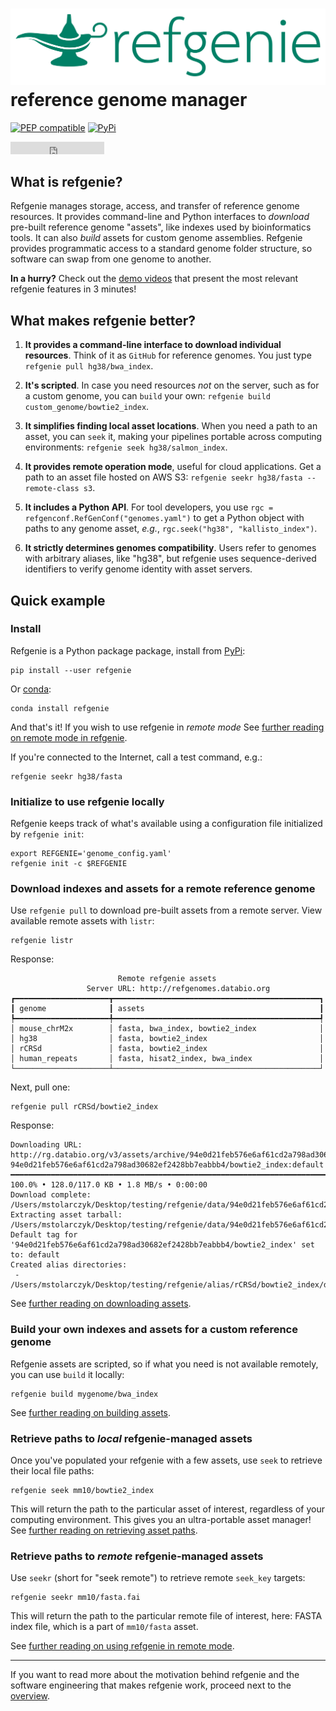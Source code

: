 
# <img src="img/refgenie_logo.svg" class="img-header"> reference genome manager

[![PEP compatible](https://pepkit.github.io/img/PEP-compatible-green.svg)](https://pepkit.github.io)
[![PyPi](https://img.shields.io/pypi/v/refgenie.svg)](https://pypi.org/project/refgenie/)

<iframe src="https://ghbtns.com/github-btn.html?user=refgenie&repo=refgenie&type=star&count=true" frameborder="0" scrolling="0" width="150" height="20" title="GitHub"></iframe>

## What is refgenie?

Refgenie manages storage, access, and transfer of reference genome resources. It provides command-line and Python interfaces to *download* pre-built reference genome "assets", like indexes used by bioinformatics tools. It can also *build* assets for custom genome assemblies. Refgenie provides programmatic access to a standard genome folder structure, so software can swap from one genome to another.

**In a hurry?** Check out the [demo videos](demo_videos.md) that present the most relevant refgenie features in 3 minutes!

## What makes refgenie better?

1. **It provides a command-line interface to download individual resources**. Think of it as `GitHub` for reference genomes. You just type `refgenie pull hg38/bwa_index`.

2. **It's scripted**. In case you need resources *not* on the server, such as for a custom genome, you can `build` your own: `refgenie build custom_genome/bowtie2_index`.

3. **It simplifies finding local asset locations**. When you need a path to an asset, you can `seek` it, making your pipelines portable across computing environments: `refgenie seek hg38/salmon_index`.

4. **It provides remote operation mode**, useful for cloud applications. Get a path to an asset file hosted on AWS S3: `refgenie seekr hg38/fasta --remote-class s3`.

5. **It includes a Python API**. For tool developers, you use `rgc = refgenconf.RefGenConf("genomes.yaml")` to get a Python object with paths to any genome asset, *e.g.*, `rgc.seek("hg38", "kallisto_index")`.

6. **It strictly determines genomes compatibility**. Users refer to genomes with arbitrary aliases, like "hg38", but refgenie uses sequence-derived identifiers to verify genome identity with asset servers.

## Quick example

### Install

Refgenie is a Python package package, install from [PyPi](https://pypi.org/project/refgenie/):

```console
pip install --user refgenie
```

Or [conda](https://anaconda.org/bioconda/refgenie):

```console
conda install refgenie
```

And that's it! If you wish to use refgenie in *remote mode*  See [further reading on remote mode in refgenie](remote.md).

If you're connected to the Internet, call a test command, e.g.:

```console
refgenie seekr hg38/fasta
```

### Initialize to use refgenie locally

Refgenie keeps track of what's available using a configuration file initialized by `refgenie init`:

```console
export REFGENIE='genome_config.yaml'
refgenie init -c $REFGENIE
```


### Download indexes and assets for a remote reference genome

Use `refgenie pull` to download pre-built assets from a remote server. View available remote assets with `listr`:

```console
refgenie listr
```

Response:
```console
                        Remote refgenie assets
                 Server URL: http://refgenomes.databio.org
┏━━━━━━━━━━━━━━━━━━━━━┳━━━━━━━━━━━━━━━━━━━━━━━━━━━━━━━━━━━━━━━━━━━━━━┓
┃ genome              ┃ assets                                       ┃
┡━━━━━━━━━━━━━━━━━━━━━╇━━━━━━━━━━━━━━━━━━━━━━━━━━━━━━━━━━━━━━━━━━━━━━┩
│ mouse_chrM2x        │ fasta, bwa_index, bowtie2_index              │
│ hg38                │ fasta, bowtie2_index                         │
│ rCRSd               │ fasta, bowtie2_index                         │
│ human_repeats       │ fasta, hisat2_index, bwa_index               │
└─────────────────────┴──────────────────────────────────────────────┘
```

Next, pull one:

```console
refgenie pull rCRSd/bowtie2_index
```

Response:
```console
Downloading URL: http://rg.databio.org/v3/assets/archive/94e0d21feb576e6af61cd2a798ad30682ef2428bb7eabbb4/bowtie2_index
94e0d21feb576e6af61cd2a798ad30682ef2428bb7eabbb4/bowtie2_index:default ━━━━━━━━━━━━━━━━━━━━━━━━━━━━━━━━━━━━━━━━━━━━━━━━━━━━━━━━━━━━━━━━━━━━━━━━━━━━━━━━━━━━━━ 100.0% • 128.0/117.0 KB • 1.8 MB/s • 0:00:00
Download complete: /Users/mstolarczyk/Desktop/testing/refgenie/data/94e0d21feb576e6af61cd2a798ad30682ef2428bb7eabbb4/bowtie2_index/bowtie2_index__default.tgz
Extracting asset tarball: /Users/mstolarczyk/Desktop/testing/refgenie/data/94e0d21feb576e6af61cd2a798ad30682ef2428bb7eabbb4/bowtie2_index/bowtie2_index__default.tgz
Default tag for '94e0d21feb576e6af61cd2a798ad30682ef2428bb7eabbb4/bowtie2_index' set to: default
Created alias directories:
 - /Users/mstolarczyk/Desktop/testing/refgenie/alias/rCRSd/bowtie2_index/default
```

See [further reading on downloading assets](pull.md).

### Build your own indexes and assets for a custom reference genome

Refgenie assets are scripted, so if what you need is not available remotely, you can use `build` it locally:


```console
refgenie build mygenome/bwa_index
```

See [further reading on building assets](build.md).

### Retrieve paths to *local* refgenie-managed assets

Once you've populated your refgenie with a few assets, use `seek` to retrieve their local file paths:

```console
refgenie seek mm10/bowtie2_index
```

This will return the path to the particular asset of interest, regardless of your computing environment. This gives you an ultra-portable asset manager! See [further reading on retrieving asset paths](seek.md).

### Retrieve paths to *remote* refgenie-managed assets

Use `seekr` (short for "seek remote") to retrieve remote `seek_key` targets:

```console
refgenie seekr mm10/fasta.fai
```

This will return the path to the particular remote file of interest, here: FASTA index file, which is a part of `mm10/fasta` asset.

See [further reading on using refgenie in remote mode](remote.md).

---
If you want to read more about the motivation behind refgenie and the software engineering that makes refgenie work, proceed next to the [overview](overview.md).
